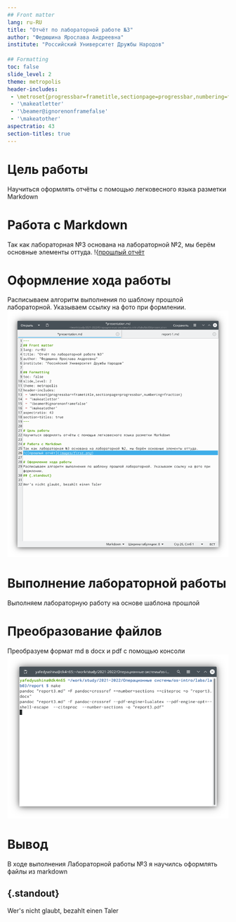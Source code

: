 ```yaml
---
## Front matter
lang: ru-RU
title: "Отчёт по лабораторной работе №3"
author: "Федюшина Ярослава Андреевна"
institute: "Российский Университет Дружбы Народов"

## Formatting
toc: false
slide_level: 2
theme: metropolis
header-includes: 
 - \metroset{progressbar=frametitle,sectionpage=progressbar,numbering=fraction}
 - '\makeatletter'
 - '\beamer@ignorenonframefalse'
 - '\makeatother'
aspectratio: 43
section-titles: true
---
```


# Цель работы
Научиться оформлять отчёты с помощью легковесного языка разметки Markdown

# Работа с Markdown
Так как лабораторная №3 основана на лабораторной №2, мы берём основные элементы оттуда.
!{[прошлый отчёт](image3/first.png)

# Оформление хода работы
Расписываем алгоритм выполнения по шаблону прошлой лабораторной. Указываем ссылку на фото при формлении.
![ссылка на фото](image3/second.png)

# Выполнение лабораторной работы
Выполняем лабораторную работу на основе шаблона прошлой

# Преобразование файлов
Преобразуем формат md в docx и pdf с помощью консоли
![консоль](image3/konsole.png)

# Вывод

В ходе выполнения Лабораторной работы №3 я научилсь оформлять файлы из markdown
## {.standout}

Wer's nicht glaubt, bezahlt einen Taler
